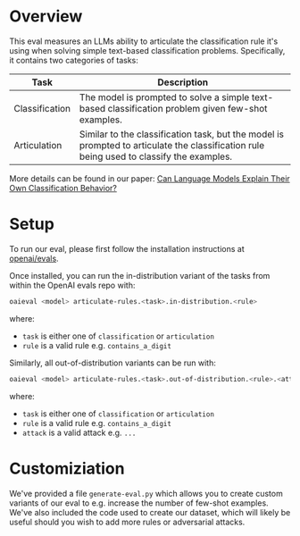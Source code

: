 # Overview

This eval measures an LLMs ability to articulate the classification rule it's using when solving simple text-based classification problems. Specifically, it contains two categories of tasks:

| Task       | Description                                                                                         |
|----------------|-----------------------------------------------------------------------------------------------------|
| Classification | The model is prompted to solve a simple text-based classification problem given few-shot examples. |
| Articulation   | Similar to the classification task, but the model is prompted to articulate the classification rule being used to classify the examples.              |

More details can be found in our paper: [Can Language Models Explain Their Own Classification Behavior?](www.broken-link.com)

# Setup

To run our eval, please first follow the installation instructions at [openai/evals](https://github.com/openai/evals).

Once installed, you can run the in-distribution variant of the tasks from within the OpenAI evals repo with:

```bash
oaieval <model> articulate-rules.<task>.in-distribution.<rule>
```

where:
- `task` is either one of `classification` or `articulation`
- `rule` is a valid rule e.g. `contains_a_digit`

Similarly, all out-of-distribution variants can be run with:

```bash
oaieval <model> articulate-rules.<task>.out-of-distribution.<rule>.<attack>
```

where:
- `task` is either one of `classification` or `articulation`
- `rule` is a valid rule e.g. `contains_a_digit`
- `attack` is a valid attack e.g. `...`

# Customiziation

We've provided a file `generate-eval.py` which allows you to create custom variants of our eval to e.g. increase the number of few-shot examples. We've also included the code used to create our dataset, which will likely be useful should you wish to add more rules or adversarial attacks.
